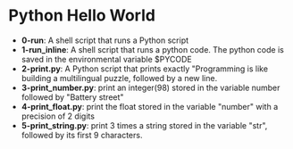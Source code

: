 # Python Hello World
* __0-run__: A shell script that runs a Python script
* __1-run_inline__: A shell script that runs a python code. The python code is saved in the environmental variable $PYCODE
* __2-print.py__: A Python script that prints exactly "Programming is like building a multilingual puzzle, followed by a new line.
* __3-print_number.py__: print an integer(98) stored in the variable number followed by "Battery street"
* __4-print_float.py__: print the float stored in the variable "number" with a precision of 2 digits
* __5-print_string.py__: print 3 times a string stored in the variable "str", followed by its first 9 characters.
